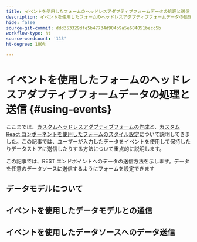 ```yaml
---
title: イベントを使用したフォームのヘッドレスアダプティブフォームデータの処理と送信
description: イベントを使用したフォームのヘッドレスアダプティブフォームデータの処理と送信
hide: false
source-git-commit: ddd353329dfe5b47734d904b9a5e684051becc5b
workflow-type: ht
source-wordcount: '113'
ht-degree: 100%

---
```



# イベントを使用したフォームのヘッドレスアダプティブフォームデータの処理と送信 {#using-events}

ここまでは、[カスタムヘッドレスアダプティブフォームの作成](create-and-publish-a-headless-form.md)と、[カスタム React コンポーネントを使用したフォームのスタイル設定](use-google-material-ui-react-components-to-render-a-headless-form.md)について説明してきました。この記事では、ユーザーが入力したデータをイベントを使用して保持したりデータストアに送信したりする方法について重点的に説明します。

この記事では、REST エンドポイントへのデータの送信方法を示します。データを任意のデータソースに送信するようにフォームを設定できます

## データモデルについて



## イベントを使用したデータモデルとの通信

## イベントを使用したデータソースへのデータ送信
